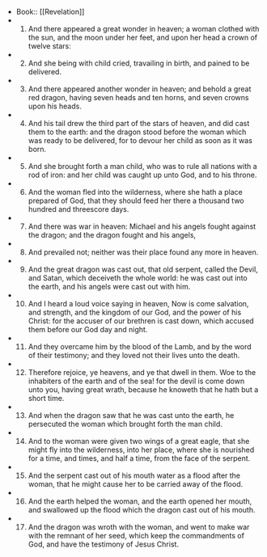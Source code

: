 - Book:: [[Revelation]]
- 1. And there appeared a great wonder in heaven; a woman clothed with the sun, and the moon under her feet, and upon her head a crown of twelve stars:
- 2. And she being with child cried, travailing in birth, and pained to be delivered.
- 3. And there appeared another wonder in heaven; and behold a great red dragon, having seven heads and ten horns, and seven crowns upon his heads.
- 4. And his tail drew the third part of the stars of heaven, and did cast them to the earth: and the dragon stood before the woman which was ready to be delivered, for to devour her child as soon as it was born.
- 5. And she brought forth a man child, who was to rule all nations with a rod of iron: and her child was caught up unto God, and to his throne.
- 6. And the woman fled into the wilderness, where she hath a place prepared of God, that they should feed her there a thousand two hundred and threescore days.
- 7. And there was war in heaven: Michael and his angels fought against the dragon; and the dragon fought and his angels,
- 8. And prevailed not; neither was their place found any more in heaven.
- 9. And the great dragon was cast out, that old serpent, called the Devil, and Satan, which deceiveth the whole world: he was cast out into the earth, and his angels were cast out with him.
- 10. And I heard a loud voice saying in heaven, Now is come salvation, and strength, and the kingdom of our God, and the power of his Christ: for the accuser of our brethren is cast down, which accused them before our God day and night.
- 11. And they overcame him by the blood of the Lamb, and by the word of their testimony; and they loved not their lives unto the death.
- 12. Therefore rejoice, ye heavens, and ye that dwell in them. Woe to the inhabiters of the earth and of the sea! for the devil is come down unto you, having great wrath, because he knoweth that he hath but a short time.
- 13. And when the dragon saw that he was cast unto the earth, he persecuted the woman which brought forth the man child.
- 14. And to the woman were given two wings of a great eagle, that she might fly into the wilderness, into her place, where she is nourished for a time, and times, and half a time, from the face of the serpent.
- 15. And the serpent cast out of his mouth water as a flood after the woman, that he might cause her to be carried away of the flood.
- 16. And the earth helped the woman, and the earth opened her mouth, and swallowed up the flood which the dragon cast out of his mouth.
- 17. And the dragon was wroth with the woman, and went to make war with the remnant of her seed, which keep the commandments of God, and have the testimony of Jesus Christ.

